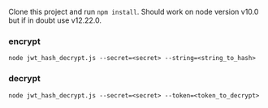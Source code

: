 Clone this project and run `npm install`. Should work on node version v10.0 but if in doubt use v12.22.0.

### encrypt

```
node jwt_hash_decrypt.js --secret=<secret> --string=<string_to_hash>
```

### decrypt

```
node jwt_hash_decrypt.js --secret=<secret> --token=<token_to_decrypt>
```